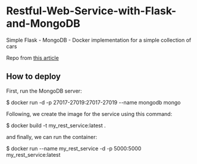 # Restful-Web-Service-with-Flask-and-MongoDB
Simple Flask - MongoDB - Docker implementation for a simple collection of cars

Repo from [this article](https://www.jave-hub.com/2020/03/the-simplest-restful-apis-with-python_99.html)


## How to deploy

First, run the MongoDB server: 

  $ docker run -d -p 27017-27019:27017-27019 --name mongodb mongo

Following, we create the image for the service using this command: 

  $ docker build -t my_rest_service:latest .

and finally, we can run the container: 

  $ docker run --name my_rest_service -d -p 5000:5000 my_rest_service:latest 



